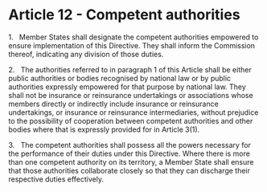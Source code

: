 # Article 12 - Competent authorities


1.   Member States shall designate the competent authorities empowered to ensure implementation of this Directive. They shall inform the Commission thereof, indicating any division of those duties.

2.   The authorities referred to in paragraph 1 of this Article shall be either public authorities or bodies recognised by national law or by public authorities expressly empowered for that purpose by national law. They shall not be insurance or reinsurance undertakings or associations whose members directly or indirectly include insurance or reinsurance undertakings, or insurance or reinsurance intermediaries, without prejudice to the possibility of cooperation between competent authorities and other bodies where that is expressly provided for in Article 3(1).

3.   The competent authorities shall possess all the powers necessary for the performance of their duties under this Directive. Where there is more than one competent authority on its territory, a Member State shall ensure that those authorities collaborate closely so that they can discharge their respective duties effectively.
